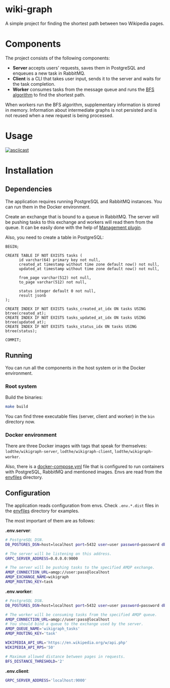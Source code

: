 # wiki-graph

A simple project for finding the shortest path between two Wikipedia pages.

# Components

The project consists of the following components:
- **Server** accepts users' requests, saves them in PostgreSQL and enqueues a new task in RabbitMQ.
- **Client** is a CLI that takes user input, sends it to the server and waits for the task completion.
- **Worker** consumes tasks from the message queue and runs the [BFS algorithm](https://en.wikipedia.org/wiki/Breadth-first_search) to find the shortest path.

When workers run the BFS algorithm, supplementary information is stored in memory.
Information about intermediate graphs is not persisted and is not reused when a new request is being processed.

# Usage

[![asciicast](https://asciinema.org/a/663xm3EDdLftqj6l16BeqJG9O.svg)](https://asciinema.org/a/663xm3EDdLftqj6l16BeqJG9O)

# Installation

## Dependencies

The application requires running PostgreSQL and RabbitMQ instances. You can run them in the Docker environment.

Create an exchange that is bound to a queue in RabbitMQ. The server will be pushing tasks to this exchange
and workers will read them from the queue. It can be easily done with the help of 
[Management plugin](https://www.rabbitmq.com/management.html).

Also, you need to create a table in PostgreSQL:
```
BEGIN;

CREATE TABLE IF NOT EXISTS tasks (
      id varchar(64) primary key not null,
      created_at timestamp without time zone default now() not null,
      updated_at timestamp without time zone default now() not null,

      from_page varchar(512) not null,
      to_page varchar(512) not null,

      status integer default 0 not null,
      result jsonb
);

CREATE INDEX IF NOT EXISTS tasks_created_at_idx ON tasks USING btree(created_at);
CREATE INDEX IF NOT EXISTS tasks_updated_at_idx ON tasks USING btree(updated_at);
CREATE INDEX IF NOT EXISTS tasks_status_idx ON tasks USING btree(status);

COMMIT;
```

## Running

You can run all the components in the host system or in the Docker environment.

### Root system

Build the binaries:
```bash
make build
```

You can find three executable files (server, client and worker) in the `bin` directory now.

### Docker environment

There are three Docker images with tags that speak for themselves: `lodthe/wikigraph-server`, `lodthe/wikigraph-client`, 
`lodthe/wikigraph-worker`.

Also, there is a [docker-compose.yml](./docker-compose.yml) file that is configured to run containers with PostgreSQL, 
RabbitMQ and mentioned images. Envs are read from the [envfiles](./envfiles) directory.

## Configuration

The application reads configuration from envs. Check `.env.*.dist` files in the 
[envfiles](./envfiles) directory for examples.

The most important of them are as follows:

**.env.server**:
```bash
# PostgreSQL DSN.
DB_POSTGRES_DSN=host=localhost port=5432 user=user password=password dbname=wikigraph sslmode=disable

# The server will be listening on this address.
GRPC_SERVER_ADDRESS=0.0.0.0:9000

# The server will be pushing tasks to the specified AMQP exchange.
AMQP_CONNECTION_URL=amqp://user:pass@localhost
AMQP_EXCHANGE_NAME=wikigraph
AMQP_ROUTING_KEY=task
```

**.env.worker**:
```bash
# PostgreSQL DSN.
DB_POSTGRES_DSN=host=localhost port=5432 user=user password=password dbname=wikigraph sslmode=disable

# The worker will be consuming tasks from the specified AMQP queue.
AMQP_CONNECTION_URL=amqp://user:pass@localhost
# You should bind a queue to the exchange used by the server.
AMQP_QUEUE_NAME='wikigraph_tasks'
AMQP_ROUTING_KEY='task'

WIKIPEDIA_API_URL='https://en.wikipedia.org/w/api.php'
WIKIPEDIA_API_RPS='50'

# Maximum allowed distance between pages in requests.
BFS_DISTANCE_THRESHOLD='2'
```

**.env.client**:
```bash
GRPC_SERVER_ADDRESS='localhost:9000'
```